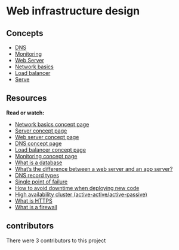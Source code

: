 # Web infrastructure design

## Concepts
- [DNS]()
- [Monitoring]()
- [Web Server]()
- [Network basics]()
- [Load balancer]()
- [Serve]()


## Resources
**Read or watch:**
- [Network basics concept page]()
- [Server concept page]()
- [Web server concept page]()
- [DNS concept page]()
- [Load balancer concept page]()
- [Monitoring concept page]()
- [What is a database](https://www.techtarget.com/searchdatamanagement/definition/database)
- [What’s the difference between a web server and an app server?](https://youtu.be/S97eKyv2b9M)
- [DNS record types](https://pressable.com/?s=DNS&post_type=knowledgebase)
- [Single point of failure]()
- [How to avoid downtime when deploying new code]()
- [High availability cluster (active-active/active-passive)]()
- [What is HTTPS]()
- [What is a firewall]()

## contributors
There were 3 contributors to this project

